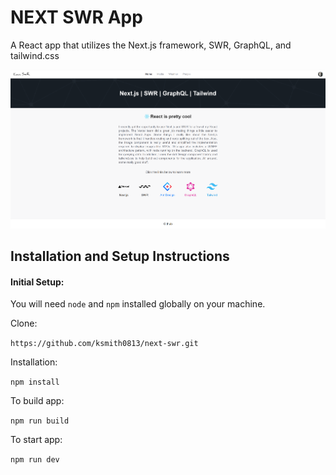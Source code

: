 # NEXT SWR App

A React app that utilizes the Next.js framework, SWR, GraphQL, and tailwind.css

![image](https://github.com/ksmith0813/next-swr/blob/main/public/app-screenshot.png)

## Installation and Setup Instructions

#### Initial Setup:

You will need `node` and `npm` installed globally on your machine.

Clone:

`https://github.com/ksmith0813/next-swr.git`

Installation:

`npm install`

To build app:

`npm run build`

To start app:

`npm run dev`